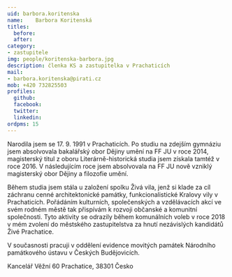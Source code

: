```yaml
---
uid: barbora.koritenska
name:    Barbora Koritenská
titles:
  before: 
  after:
category:
- zastupitele
img: people/koritenska-barbora.jpg
description: členka KS a zastupitelka v Prachaticích
mail:
- barbora.koritenska@pirati.cz
mob: +420 732825503
profiles:
  github:
  facebook:				
  twitter:
  linkedin:
ordpms: 15 
---
```


Narodila jsem se 17. 9. 1991 v Prachaticích. Po studiu na zdejším gymnáziu jsem
absolvovala bakalářský obor Dějiny umění na FF JU v roce 2014, magisterský titul z oboru Literárně-historická studia jsem získala tamtéž v roce 2016. V následujícím roce jsem absolvovala na FF JU nově vzniklý magisterský obor Dějiny a filozofie umění.

Během studia jsem stála u založení spolku Živá vila, jenž si klade za cíl záchranu cenné architektonické památky, funkcionalistické Kralovy vily v Prachaticích. Pořádáním kulturních, společenských a vzdělávacích akcí ve svém rodném městě tak přispívám k rozvoji občanské a komunitní společnosti. Tyto aktivity se odrazily během komunálních voleb v roce 2018 v mém zvolení do městského zastupitelstva za hnutí nezávislých kandidátů Živé Prachatice.

V současnosti pracuji v oddělení evidence movitých památek Národního památkového ústavu v Českých Budějovicích.

Kancelář
Věžní 60
Prachatice, 38301
Česko
